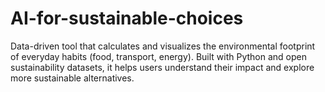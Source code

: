 # AI-for-sustainable-choices
Data-driven tool that calculates and visualizes the environmental footprint of everyday habits (food, transport, energy). Built with Python and open sustainability datasets, it helps users understand their impact and explore more sustainable alternatives.

